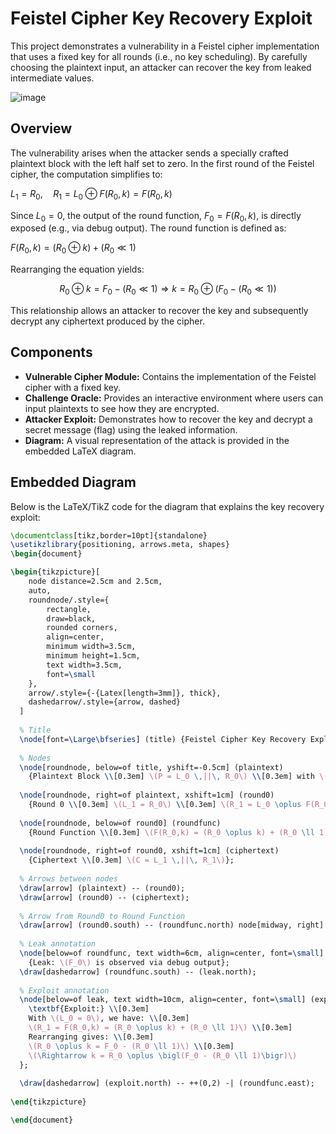 # Feistel Cipher Key Recovery Exploit

This project demonstrates a vulnerability in a Feistel cipher implementation that uses a fixed key for all rounds (i.e., no key scheduling). By carefully choosing the plaintext input, an attacker can recover the key from leaked intermediate values.

![image](https://github.com/user-attachments/assets/dd98abc9-39cc-450e-a1f2-a2199e39cecc)


## Overview

The vulnerability arises when the attacker sends a specially crafted plaintext block with the left half set to zero. In the first round of the Feistel cipher, the computation simplifies to:


$L_1 = R_0,\quad R_1 = L_0 \oplus F(R_0,k) = F(R_0,k)$


Since $L_0 = 0$, the output of the round function, $F_0 = F(R_0,k)$, is directly exposed (e.g., via debug output). The round function is defined as:


$F(R_0,k) = (R_0 \oplus k) + (R_0 \ll 1)$

Rearranging the equation yields:

$$
R_0 \oplus k = F_0 - (R_0 \ll 1)
\Rightarrow k = R_0 \oplus \bigl(F_0 - (R_0 \ll 1)\bigr)
$$


This relationship allows an attacker to recover the key and subsequently decrypt any ciphertext produced by the cipher.

## Components

- **Vulnerable Cipher Module:** Contains the implementation of the Feistel cipher with a fixed key.
- **Challenge Oracle:** Provides an interactive environment where users can input plaintexts to see how they are encrypted.
- **Attacker Exploit:** Demonstrates how to recover the key and decrypt a secret message (flag) using the leaked information.
- **Diagram:** A visual representation of the attack is provided in the embedded LaTeX diagram.

## Embedded Diagram

Below is the LaTeX/TikZ code for the diagram that explains the key recovery exploit:

```latex
\documentclass[tikz,border=10pt]{standalone}
\usetikzlibrary{positioning, arrows.meta, shapes}
\begin{document}

\begin{tikzpicture}[
    node distance=2.5cm and 2.5cm,
    auto,
    roundnode/.style={
        rectangle,
        draw=black,
        rounded corners,
        align=center,
        minimum width=3.5cm,
        minimum height=1.5cm,
        text width=3.5cm,
        font=\small
    },
    arrow/.style={-{Latex[length=3mm]}, thick},
    dashedarrow/.style={arrow, dashed}
  ]
  
  % Title
  \node[font=\Large\bfseries] (title) {Feistel Cipher Key Recovery Exploit};
  
  % Nodes
  \node[roundnode, below=of title, yshift=-0.5cm] (plaintext) 
    {Plaintext Block \\[0.3em] \(P = L_0 \,||\, R_0\) \\[0.3em] with \(L_0 = 0\)};
  
  \node[roundnode, right=of plaintext, xshift=1cm] (round0) 
    {Round 0 \\[0.3em] \(L_1 = R_0\) \\[0.3em] \(R_1 = L_0 \oplus F(R_0,k)\)};
    
  \node[roundnode, below=of round0] (roundfunc) 
    {Round Function \\[0.3em] \(F(R_0,k) = (R_0 \oplus k) + (R_0 \ll 1)\)};
    
  \node[roundnode, right=of round0, xshift=1cm] (ciphertext) 
    {Ciphertext \\[0.3em] \(C = L_1 \,||\, R_1\)};
  
  % Arrows between nodes
  \draw[arrow] (plaintext) -- (round0);
  \draw[arrow] (round0) -- (ciphertext);
  
  % Arrow from Round0 to Round Function
  \draw[arrow] (round0.south) -- (roundfunc.north) node[midway, right] {\(F_0\)};
  
  % Leak annotation
  \node[below=of roundfunc, text width=6cm, align=center, font=\small] (leak) 
    {Leak: \(F_0\) is observed via debug output};
  \draw[dashedarrow] (roundfunc.south) -- (leak.north);
  
  % Exploit annotation
  \node[below=of leak, text width=10cm, align=center, font=\small] (exploit) {
    \textbf{Exploit:} \\[0.3em]
    With \(L_0 = 0\), we have: \\[0.3em]
    \(R_1 = F(R_0,k) = (R_0 \oplus k) + (R_0 \ll 1)\) \\[0.3em]
    Rearranging gives: \\[0.3em]
    \(R_0 \oplus k = F_0 - (R_0 \ll 1)\) \\[0.3em]
    \(\Rightarrow k = R_0 \oplus \bigl(F_0 - (R_0 \ll 1)\bigr)\)
  };
  
  \draw[dashedarrow] (exploit.north) -- ++(0,2) -| (roundfunc.east);
  
\end{tikzpicture}

\end{document}


